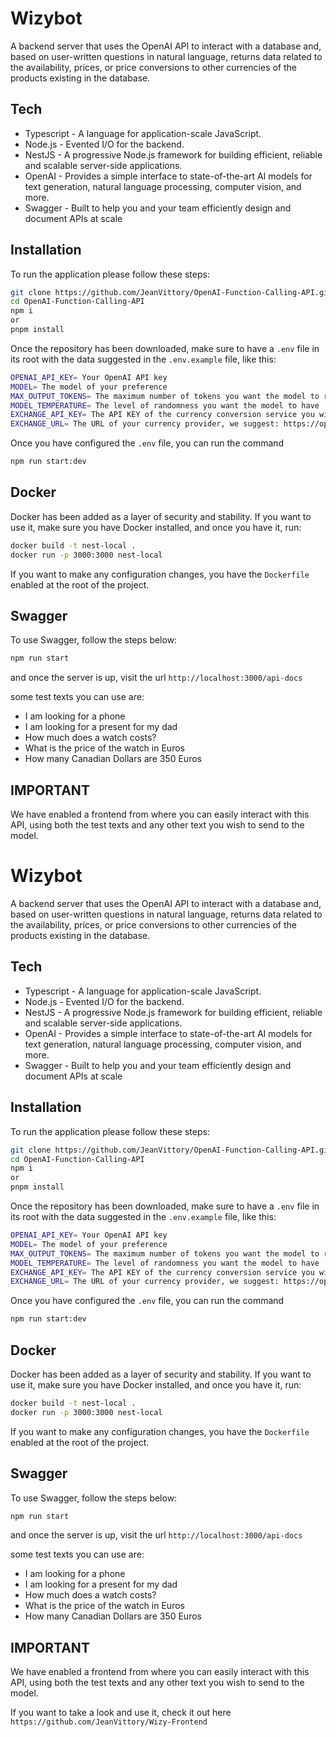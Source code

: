 # Wizybot

A backend server that uses the OpenAI API to interact with a database and, based on user-written questions in natural language, returns data related to the availability, prices, or price conversions to other currencies of the products existing in the database.

## Tech

- Typescript - A language for application-scale JavaScript.
- Node.js - Evented I/O for the backend.
- NestJS - A progressive Node.js framework for building efficient, reliable and scalable server-side applications.
- OpenAI - Provides a simple interface to state-of-the-art AI models for text generation, natural language processing, computer vision, and more.
- Swagger - Built to help you and your team efficiently design and document APIs at scale

## Installation

To run the application please follow these steps:

```sh
git clone https://github.com/JeanVittory/OpenAI-Function-Calling-API.git
cd OpenAI-Function-Calling-API
npm i
or
pnpm install
```

Once the repository has been downloaded, make sure to have a `.env` file in its root with the data suggested in the `.env.example` file, like this:

```sh
OPENAI_API_KEY= Your OpenAI API key
MODEL= The model of your preference
MAX_OUTPUT_TOKENS= The maximum number of tokens you want the model to respond with
MODEL_TEMPERATURE= The level of randomness you want the model to have
EXCHANGE_API_KEY= The API KEY of the currency conversion service you wish to use
EXCHANGE_URL= The URL of your currency provider, we suggest: https://openexchangerates.org/api/latest.json
```

Once you have configured the `.env` file, you can run the command

```sh
npm run start:dev
```

## Docker

Docker has been added as a layer of security and stability. If you want to use it, make sure you have Docker installed, and once you have it, run:

```sh
docker build -t nest-local .
docker run -p 3000:3000 nest-local
```

If you want to make any configuration changes, you have the `Dockerfile` enabled at the root of the project.

## Swagger

To use Swagger, follow the steps below:

```sh
npm run start
```

and once the server is up, visit the url `http://localhost:3000/api-docs`

some test texts you can use are:

- I am looking for a phone
- I am looking for a present for my dad
- How much does a watch costs?
- What is the price of the watch in Euros
- How many Canadian Dollars are 350 Euros

## IMPORTANT

We have enabled a frontend from where you can easily interact with this API, using both the test texts and any other text you wish to send to the model.

# Wizybot

A backend server that uses the OpenAI API to interact with a database and, based on user-written questions in natural language, returns data related to the availability, prices, or price conversions to other currencies of the products existing in the database.

## Tech

- Typescript - A language for application-scale JavaScript.
- Node.js - Evented I/O for the backend.
- NestJS - A progressive Node.js framework for building efficient, reliable and scalable server-side applications.
- OpenAI - Provides a simple interface to state-of-the-art AI models for text generation, natural language processing, computer vision, and more.
- Swagger - Built to help you and your team efficiently design and document APIs at scale

## Installation

To run the application please follow these steps:

```sh
git clone https://github.com/JeanVittory/OpenAI-Function-Calling-API.git
cd OpenAI-Function-Calling-API
npm i
or
pnpm install
```

Once the repository has been downloaded, make sure to have a `.env` file in its root with the data suggested in the `.env.example` file, like this:

```sh
OPENAI_API_KEY= Your OpenAI API key
MODEL= The model of your preference
MAX_OUTPUT_TOKENS= The maximum number of tokens you want the model to respond with
MODEL_TEMPERATURE= The level of randomness you want the model to have
EXCHANGE_API_KEY= The API KEY of the currency conversion service you wish to use
EXCHANGE_URL= The URL of your currency provider, we suggest: https://openexchangerates.org/api/latest.json
```

Once you have configured the `.env` file, you can run the command

```sh
npm run start:dev
```

## Docker

Docker has been added as a layer of security and stability. If you want to use it, make sure you have Docker installed, and once you have it, run:

```sh
docker build -t nest-local .
docker run -p 3000:3000 nest-local
```

If you want to make any configuration changes, you have the `Dockerfile` enabled at the root of the project.

## Swagger

To use Swagger, follow the steps below:

```sh
npm run start
```

and once the server is up, visit the url `http://localhost:3000/api-docs`

some test texts you can use are:

- I am looking for a phone
- I am looking for a present for my dad
- How much does a watch costs?
- What is the price of the watch in Euros
- How many Canadian Dollars are 350 Euros

## IMPORTANT

We have enabled a frontend from where you can easily interact with this API, using both the test texts and any other text you wish to send to the model.

If you want to take a look and use it, check it out here `https://github.com/JeanVittory/Wizy-Frontend`
